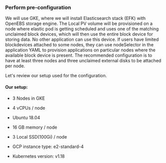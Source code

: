 ### Perform pre-configuration

We will use GKE, where we will install Elasticsearch stack (EFK) with OpenEBS storage engine. The Local
PV volume will be provisioned on a node where elastic pod is getting scheduled and uses one of the
matching unclaimed block devices, which will then use the entire block device for storing data. No other
application can use this device. If users have limited blockdevices attached to some nodes, they can use
nodeSelector in the application YAML to provision applications on particular nodes where the available
block device is present. The recommended configuration is to have at least three nodes and three
unclaimed external disks to be attached per node.

Let's review our setup used for the configuration. 


#### Our setup: 

- 3 Nodes in GKE

- 4 vCPUs / node

- Ubuntu 18.04

- 16 GB memory / node

- 3 Local SSD(100Gi) / node

- GCP instance type: e2-standard-4

- Kubernetes version: v1.18

